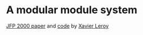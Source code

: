 A modular module system
=======================

[JFP 2000 paper](http://caml.inria.fr/pub/papers/xleroy-modular_modules-jfp.pdf) and [code](http://gallium.inria.fr/~xleroy/publi/modular-modules-appendix/)
by [Xavier Leroy](http://gallium.inria.fr/~xleroy/)


